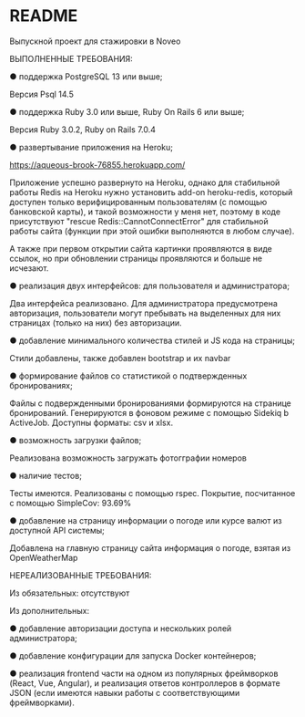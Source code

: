 # README

Выпускной проект для стажировки в Noveo

ВЫПОЛНЕННЫЕ ТРЕБОВАНИЯ:

● поддержка PostgreSQL 13 или выше;

Версия Psql 14.5

● поддержка Ruby 3.0 или выше, Ruby On Rails 6 или выше;

Версия Ruby 3.0.2, Ruby on Rails 7.0.4

● развертывание приложения на Heroku;

https://aqueous-brook-76855.herokuapp.com/

Приложение успешно развернуто на Heroku, однако для стабильной работы Redis на Heroku нужно установить add-on heroku-redis, который доступен только верифицированным пользователям (с помощью банковской карты), и такой возможности у меня нет, поэтому в коде присутствуют "rescue Redis::CannotConnectError" для стабильной работы сайта (функции при этой ошибки выполняются в любом случае).

А также при первом открытии сайта картинки проявляются в виде ссылок, но при обновлении страницы проявляются и больше не исчезают.

● реализация двух интерфейсов: для пользователя и администратора;

Два интерфейса реализовано. Для администратора предусмотрена авторизация, пользователи могут пребывать на выделенных для них страницах (только на них) без авторизации.

● добавление минимального количества стилей и JS кода на страницы;

Стили добавлены, также добавлен bootstrap и их navbar

● формирование файлов со статистикой о подтвержденных бронированиях;

Файлы с подвержденными бронированиями формируются на странице бронирований. Генерируются в фоновом режиме с помощью Sidekiq b ActiveJob. Доступны форматы: csv и xlsx.

● возможность загрузки файлов;

Реализована возможность загружать фотогграфии номеров

● наличие тестов;

Тесты имеются. Реализованы с помощью rspec. Покрытие, посчитанное с помощью SimpleCov: 93.69%

● добавление на страницу информации о погоде или курсе валют из доступной
API системы;

Добавлена на главную страницу сайта информация о погоде, взятая из OpenWeatherMap

НЕРЕАЛИЗОВАННЫЕ ТРЕБОВАНИЯ:

Из обязательных: отсутствуют

Из дополнительных: 

● добавление авторизации доступа и нескольких ролей администратора;

● добавление конфигурации для запуска Docker контейнеров;

● реализация frontend части на одном из популярных фреймворков (React, Vue,
Angular), и реализация ответов контроллеров в формате JSON (если имеются навыки работы
с соответствующими фреймворками).

